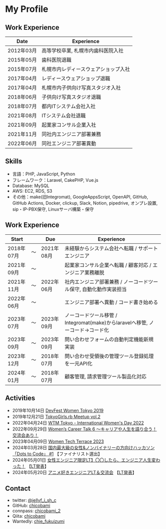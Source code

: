 # My Profile

## Work Experience
| Date       | Experience |
|------------|------------|
| 2012年03月 | 高等学校卒業, 札幌市内歯科医院入社 |
| 2015年05月 | 歯科医院退職 |
| 2015年07月 | 札幌市内レディースウェアショップ入社 |
| 2017年04月 | レディースウェアショップ退職 |
| 2017年04月 | 札幌市内子供向け写真スタジオ入社 |
| 2018年06月 | 子供向け写真スタジオ退職 |
| 2018年07月 | 都内ITシステム会社入社 |
| 2021年08月 | ITシステム会社退職 |
| 2021年09月 | 起業家コンサル企業入社 |
| 2021年11月 | 同社内エンジニア部署兼務 |
| 2022年06月 | 同社エンジニア部署異動 |

## Skills
- 言語：PHP, JavaScript, Python
- フレームワーク：Laravel, CakePHP, Vue.js
- Database: MySQL
- AWS: EC2, RDS, S3
- その他：make(旧Integromat), GoogleAppsScript, OpenAPI, GitHub, GitHub Actions, Docker, clickup, Slack, Notion, pipedrive, オンプレ設置, sip・IP-PBX保守, Linuxサーバ構築・保守

## Work Experience
| Start      |            | Due        | Experience |
|------------|------------|------------|------------|
| 2018年07月 | 〜 | 2021年08月 | 未経験からシステム会社へ転職 / サポートエンジニア |
| 2021年09月 | 〜 |  | 起業家コンサル企業へ転職 / 顧客対応 / エンジニア業務離脱 |
| 2021年11月 | 〜 | 2022年06月 | 社内エンジニア部署兼務 / ノーコードツール保守, 自動化動作実装担当 |
| 2022年06月 | 〜 |  | エンジニア部署へ異動 / コード書き始める |
| 2023年07月 | 〜 | 2023年09月 | ノーコードツール移管 / Integromat(make)からlaravelへ移管, ノーコード→コード化 |
| 2023年09月 | 〜 | 2023年09月 | 問い合わせフォームの自動判定機能新規実装 |
| 2023年12月 | 〜 | 2018年07月 | 問い合わせ受領後の管理ツール登録処理を一元API化 |
| 2024年01月 | 〜 | 2018年07月 | 顧客管理, 請求管理ツール製品化対応 |

## Activities
- 2019年10月14日 [DevFest Women Tokyo 2019](https://devfestwomen2019.peatix.com/)
- 2019年12月21日 [TokyoGirls.rb Meetup vol.2](https://techplay.jp/event/759089)
- 2022年04月24日 [WTM Tokyo - International Women's Day 2022](https://wtm-tokyo.connpass.com/event/241705/)
- 2022年09月29日 [Women’s Career Talk 6 〜キャリアや人生を語り合う！交流会あり！](https://mercari.connpass.com/event/259549/)
- 2023年04月09日 [Women Tech Terrace 2023](https://cyberagent.connpass.com/event/276834/)
- 2024年03月28日 [国内最大級の女性&ノンバイナリーの方向けハッカソン「Dots to Code」 #1](https://dotstocode0329.peatix.com/) 【ファイナリスト選出】
- 2024年05月01日 [女性エンジニア限定LT】〇〇したら、エンジニア人生変わった！](https://sister.connpass.com/event/315872/) 【[LT発表](https://www.docswell.com/s/chicobami/ZW1P6Y-2024-05-15-175002)】
- 2024年05月20日 [アニメ好きエンジニアLT＆交流会](https://aegis.connpass.com/event/316802/) 【[LT発表](https://www.docswell.com/s/chicobami/5M1MM2-2024-05-21-095343)】


## Contact
- twitter: [@jellyf_i_sh_c](https://x.com/jellyf_i_sh_c)
- GitHub: [chicobami](https://github.com/chicobami)
- connpass: [chicobami_2](https://connpass.com/user/chicobami_2/)
- Qiita: [chicobami](https://qiita.com/chicobami)
- Wantedly: [chie_fukuizumi](https://www.wantedly.com/id/chie_fukuizumi)
